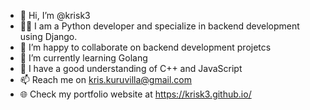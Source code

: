 - 👋 Hi, I’m @krisk3
- 👨‍🎓 I am a Python developer and specialize in backend development using Django. 
- 💞️ I’m happy to collaborate on backend development projetcs
- 🌱 I’m currently learning Golang
- 👀 I have a good understanding of C++ and JavaScript
- 📫 Reach me on kris.kuruvilla@gmail.com
- 🌐 Check my portfolio website at https://krisk3.github.io/
<!---
krisk3/krisk3 is a ✨ special ✨ repository because its `README.md` (this file) appears on your GitHub profile.
You can click the Preview link to take a look at your changes.
--->
